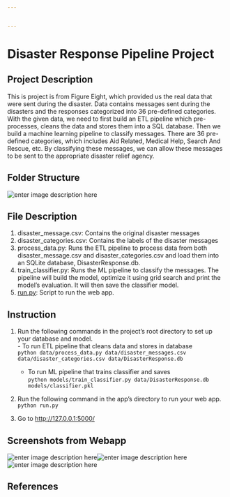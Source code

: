 ```yaml
---


---
```


<h1 id="disaster-response-pipeline-project">Disaster Response Pipeline Project</h1>
<h2 id="project-description">Project Description</h2>
<p>This is project is from Figure Eight, which provided us the real data that were sent during the disaster. Data contains messages sent during the disasters and the responses categorized into 36 pre-defined categories. With the given data, we need to first build an ETL pipeline which pre-processes, cleans the data and stores them into a SQL database. Then we build a machine learning pipeline to classify messages. There are 36 pre-defined categories, which includes Aid Related, Medical Help, Search And Rescue, etc. By classifying these messages, we can allow these messages to be sent to the appropriate disaster relief agency.</p>
<h2 id="folder-structure">Folder Structure</h2>
<p><img title="Folder Structure" alt="enter image description here" src="https://lh3.googleusercontent.com/yAEDhBUmXVDgyz7Lt5UajI4SSF32rxT4AvO47MGyQiXy2qu7mpjuyeiz5_HIB0Q4FhpN7777JUK_"></p>
<h2 id="file-description">File Description</h2>
<ol>
<li>disaster_message.csv: Contains the original disaster messages</li>
<li>disaster_categories.csv: Contains the labels of the disaster messages</li>
<li>process_data.py: Runs the ETL pipeline to process data from both disaster_message.csv and disaster_categories.csv and load them into an SQLite database, DisasterResponse.db.</li>
<li>train_classifier.py: Runs the ML pipeline to classify the messages. The pipeline will build the model, optimize it using grid search and print the model’s evaluation. It will then save the classifier model.</li>
<li><a href="http://run.py">run.py</a>: Script to run the web app.</li>
</ol>
<h2 id="instruction">Instruction</h2>
<ol>
<li>
<p>Run the following commands in the project’s root directory to set up your database and model.<br>
- To run ETL pipeline that cleans data and stores in database<br>
<code>python data/process_data.py data/disaster_messages.csv data/disaster_categories.csv data/DisasterResponse.db</code></p>
<ul>
<li>To run ML pipeline that trains classifier and saves<br>
<code>python models/train_classifier.py data/DisasterResponse.db models/classifier.pkl</code></li>
</ul>
</li>
<li>
<p>Run the following command in the app’s directory to run your web app.<br>
<code>python run.py</code></p>
</li>
<li>
<p>Go to <a href="http://127.0.0.1:5000/">http://127.0.0.1:5000/</a></p>
</li>
</ol>
<h2 id="screenshots-from-webapp">Screenshots from Webapp</h2>
<p><img title="Message Genres" alt="enter image description here" src="https://lh3.googleusercontent.com/VlfQwUOuKHNqVvAQ0qwj7CZnREphUhbpoeqxVLpqv-rZnMTZP0mS3W3eUGHQSOiRoRUFnCgw5V3a"><img title="Message Categories Distribution" alt="enter image description here" src="https://lh3.googleusercontent.com/RdioVfNaSvXysKrEbMXmWRrl-YrlXtrmXoTBGN0EFTt4A48qxFT3WxO0SSQD1W9HpJTEll19Jzy0"><img title="Disaster Reponse Web App" alt="enter image description here" src="https://lh3.googleusercontent.com/_GimwZEFrfI38_KVgNDOh78iH8t7H6yjkuDj-_cUX-4AGw36U-oJkUi_k3DHj26liIwUDVfuWvno"></p>
<h2 id="references">References</h2>

